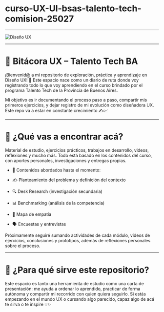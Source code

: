 # curso-UX-UI-bsas-talento-tech-comision-25027
***************************
![Diseño UX](https://github.com/user-attachments/assets/aaa15ef8-70e6-470d-a53a-2a334c26064d)
***************************
# 🎨 Bitácora UX – Talento Tech BA
¡Bienvenid@ a mi repositorio de exploración, práctica y aprendizaje en Diseño UX! 🌟
Este espacio nace como un diario de ruta donde voy registrando todo lo que voy aprendiendo en el curso brindado por el programa Talento Tech de la Provincia de Buenos Aires.

Mi objetivo es ir documentando el proceso paso a paso, compartir mis primeros ejercicios, y dejar registro de mi evolución como diseñadora UX. Este repo va a estar en constante crecimiento ✍️📈
*******************************
# 💼 ¿Qué vas a encontrar acá?
Material de estudio, ejercicios prácticos, trabajos en desarrollo, videos, reflexiones y mucho más. Todo está basado en los contenidos del curso, con aportes personales, investigaciones y entregas propias.

* 📌 Contenidos abordados hasta el momento:

* ✍️ Planteamiento del problema y definición del contexto

* 🔍 Desk Research (investigación secundaria)

* 📊 Benchmarking (análisis de la competencia)

* 🧠 Mapa de empatía

* 🗣️ Encuestas y entrevistas

Próximamente seguiré sumando actividades de cada módulo, videos de ejercicios, conclusiones y prototipos, además de reflexiones personales sobre el proceso.
************************************
# 🎯 ¿Para qué sirve este repositorio?
Este espacio es tanto una herramienta de estudio como una carta de presentación:
me ayuda a ordenar lo aprendido, practicar de forma autónoma y compartir mi recorrido con quien quiera seguirlo. Si estás empezando en el mundo UX o cursando algo parecido, capaz algo de acá te sirva o te inspire 💡✨

